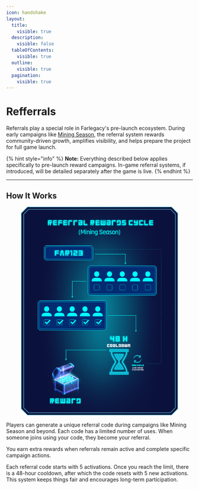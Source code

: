 ```yaml
---
icon: handshake
layout:
  title:
    visible: true
  description:
    visible: false
  tableOfContents:
    visible: true
  outline:
    visible: true
  pagination:
    visible: true
---
```


# Refferrals

Referrals play a special role in Farlegacy's pre-launch ecosystem. During early campaigns like [Mining Season](mining-season.md), the referral system rewards community-driven growth, amplifies visibility, and helps prepare the project for full game launch.

{% hint style="info" %}
**Note:** Everything described below applies specifically to pre-launch reward campaigns. In-game referral systems, if introduced, will be detailed separately after the game is live.
{% endhint %}

***

## How It Works

<figure><img src=".gitbook/assets/Refferal Reward.png" alt=""><figcaption></figcaption></figure>

Players can generate a unique referral code during campaigns like Mining Season and beyond. Each code has a limited number of uses. When someone joins using your code, they become your referral.

You earn extra rewards when referrals remain active and complete specific campaign actions.

Each referral code starts with 5 activations. Once you reach the limit, there is a 48-hour cooldown, after which the code resets with 5 new activations. This system keeps things fair and encourages long-term participation.
